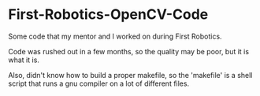 # First-Robotics-OpenCV-Code
Some code that my mentor and I worked on during First Robotics.

Code was rushed out in a few months, so the quality may be poor,
but it is what it is.

Also, didn't know how to build a proper makefile, so the 'makefile'
is a shell script that runs a gnu compiler on a lot of different files.
